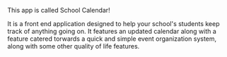 This app is called School Calendar!

It is a front end application designed to help your school's students keep track of anything going on. It features an updated calendar along with a feature catered torwards a quick and simple event organization system, along with some other quality of life features. 


